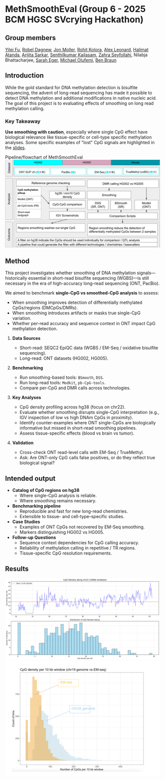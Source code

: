 # MethSmoothEval (Group 6 - 2025 BCM HGSC SVcrying Hackathon)
## Group members
[Yilei Fu](https://github.com/Fu-Yilei),
[Robel Dagnew](https://github.com/redndgreen8), 
[Jon Moller](https://github.com/molleraj),
[Rohit Kolora](https://github.com/evolgen),
[Alex Leonard](https://github.com/ASLeonard),
[Halimat Atanda](https://github.com/chisomgold), 
[Arijita Sarkar](https://github.com/arijita88),
[Senthilkumar Kailasam](https://github.com/dksenthil),
[Zahra Seyfollahi](https://github.com/ZSeyfollahi),
Nilabja Bhattacharjee,
[Sarah Eger](https://github.com/saraheger),
[Michael Olufemi](https://github.com/michael-olufemi),
[Ben Braun](https://github.com/bennibraun)

## Introduction
While the gold standard for DNA methylation detection is bisulfite sequencing, the advent of long-read sequencing has made it possible to detect DNA methylation and additional modifications in native nucleic acid. The goal of this project is to evaluating effects of smoothing on long read methylation calling.

### Key Takeaway
**Use smoothing with caution**, especially where single CpG effect have biological relevance like tissue-specific or cell-type specific methylation analyses. Some specific examples of "lost" CpG signals are highlighted in the [slides](https://docs.google.com/presentation/d/1xntJzpwD1QStqhe31eTOESBfSB2EzlydXQ2MT2NmyDY/edit?usp=sharing).

Pipeline/flowchart of MethSmoothEval
![Flowchart](img/flowchart.svg)


## Method
This project investigates whether smoothing of DNA methylation signals—historically essential in short-read bisulfite sequencing (WGBS)—is still necessary in the era of high-accuracy long-read sequencing (ONT, PacBio).  

We aimed to benchmark **single-CpG vs smoothed-CpG analysis** to assess:  
- When smoothing improves detection of differentially methylated CpGs/regions (DMCpGs/DMRs).  
- When smoothing introduces artifacts or masks true single-CpG variation.  
- Whether per-read accuracy and sequence context in ONT impact CpG methylation detection.  

1. **Data Sources**  
   - Short-read: SEQC2 EpiQC data (WGBS / EM-Seq / oxidative bisulfite sequencing).  
   - Long-read: ONT datasets (HG002, HG005).  

2. **Benchmarking**  
   - Run smoothing-based tools: `BSmooth`, `DSS`.  
   - Run long-read tools: `Modkit`, `pb-CpG-tools`.  
   - Compare per-CpG and DMR calls across technologies.  

3. **Key Analyses**  
   - CpG density profiling across hg38 (focus on chr22).  
   - Evaluate whether smoothing disrupts single-CpG interpretation (e.g., IGV inspection of low vs high DNAm CpGs in proximity).  
   - Identify counter-examples where ONT single-CpGs are biologically informative but missed in short-read smoothing pipelines.  
   - Assess tissue-specific effects (blood vs brain vs tumor).  

4. **Validation**  
   - Cross-check ONT read-level calls with EM-Seq / TrueMethyl.  
   - Ask: Are ONT-only CpG calls false positives, or do they reflect true biological signal?  

## Intended output
- **Catalog of CpG regions on hg38**  
  - Where single-CpG analysis is reliable.  
  - Where smoothing remains necessary.  
- **Benchmarking pipeline**  
  - Reproducible and fast for new long-read chemistries.  
  - Extensible to tissue- and cell-type–specific studies.  
- **Case Studies**  
  - Examples of ONT CpGs not recovered by EM-Seq smoothing.  
  - Markers distinguishing HG002 vs HG005.  
- **Follow-up Questions**  
  - Sequence context dependencies for CpG calling accuracy.  
  - Reliability of methylation calling in repetitive / TR regions.  
  - Tissue-specific CpG resolution requirements.  

## Results
![robel-density](img/22_cpg_density_100kb.png)
![EM-bias](img/EM-Seq-bias.png)

